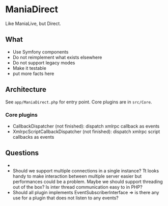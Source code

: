 # ManiaDirect

Like ManiaLive, but Direct. 

## What

* Use Symfony components
* Do not reimplement what exists elsewhere
* Do not support legacy modes
* Make it testable
* put more facts here

## Architecture

See `app/ManiaDirect.php` for entry point.
Core plugins are in `src/Core`. 

### Core plugins

* CallbackDispatcher (not finished): dispatch xmlrpc callback as events
* XmlrpcScriptCallbackDispatcher (not finished): dispatch xmlrpc script callbacks as events

## Questions

*  
* Should we support multiple connections in a single instance? Tt looks handy to make interaction between multiple server easier but performances could be a problem. Maybe we should support threading out of the box? Is inter thread communication easy to in PHP?
* Should all plugin implements EventSubscriberInterface => is there any use for a plugin that does not listen to any events?
